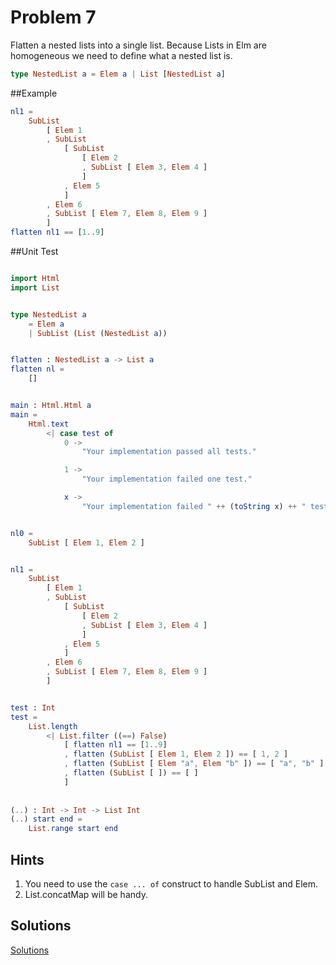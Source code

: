 # Problem 7
Flatten a nested lists into a single list. Because Lists in Elm are homogeneous we need to define what a nested list is. 

```elm
type NestedList a = Elem a | List [NestedList a]
```

##Example
```elm
nl1 =
    SubList
        [ Elem 1
        , SubList
            [ SubList
                [ Elem 2
                , SubList [ Elem 3, Elem 4 ]
                ]
            , Elem 5
            ]
        , Elem 6
        , SubList [ Elem 7, Elem 8, Elem 9 ]
        ]
flatten nl1 == [1..9]
```

##Unit Test
```elm

import Html
import List


type NestedList a
    = Elem a
    | SubList (List (NestedList a))


flatten : NestedList a -> List a
flatten nl =
    []


main : Html.Html a
main =
    Html.text
        <| case test of
            0 ->
                "Your implementation passed all tests."

            1 ->
                "Your implementation failed one test."

            x ->
                "Your implementation failed " ++ (toString x) ++ " tests."


nl0 =
    SubList [ Elem 1, Elem 2 ]


nl1 =
    SubList
        [ Elem 1
        , SubList
            [ SubList
                [ Elem 2
                , SubList [ Elem 3, Elem 4 ]
                ]
            , Elem 5
            ]
        , Elem 6
        , SubList [ Elem 7, Elem 8, Elem 9 ]
        ]


test : Int
test =
    List.length
        <| List.filter ((==) False)
            [ flatten nl1 == [1..9]
            , flatten (SubList [ Elem 1, Elem 2 ]) == [ 1, 2 ]
            , flatten (SubList [ Elem "a", Elem "b" ]) == [ "a", "b" ]
            , flatten (SubList [ ]) == [ ]
            ]
            
            
(..) : Int -> Int -> List Int
(..) start end =
    List.range start end
```

## Hints
1. You need to use the ```case ... of``` construct to handle SubList and Elem.
2. List.concatMap will be handy.

## Solutions
[Solutions](../s/s07.md)